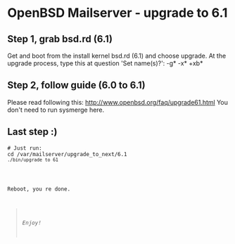 # OpenBSD Mailserver - upgrade to 6.1

## Step 1, grab bsd.rd (6.1)
Get and boot from the install kernel bsd.rd (6.1) and choose upgrade.
At the upgrade process, type this at question 'Set name(s)?': -g* -x* +xb*

## Step 2, follow guide (6.0 to 6.1)
Please read following this: http://www.openbsd.org/faq/upgrade61.html
You don't need to run sysmerge here.

## Last step :)

<pre>
<code># Just run:</code>
<code>cd /var/mailserver/upgrade_to_next/6.1
<code>./bin/upgrade_to_61</code>
</pre>

Reboot, you re done.

>*Enjoy!*
